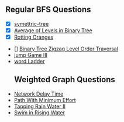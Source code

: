


## Regular BFS Questions

- [x] [symettric-tree](https://leetcode.com/problems/symmetric-tree/)
- [x] [Average of Levels in Binary Tree](https://leetcode.com/problems/average-of-levels-in-binary-tree/)
- [x] [Rotting Oranges](https://leetcode.com/problems/rotting-oranges/)
- [] [Binary Tree Zigzag Level Order Traversal](https://leetcode.com/problems/binary-tree-zigzag-level-order-traversal/)
-  [jump Game III](https://leetcode.com/problems/jump-game-iii/)
- [word Ladder](https://leetcode.com/problems/word-ladder/)
  ## Weighted Graph Questions
- [Network Delay Time](https://leetcode.com/problems/network-delay-time/)
- [Path With Minimum Effort](https://leetcode.com/problems/path-with-minimum-effort/)
- [Tapping Rain Water II](https://leetcode.com/problems/trapping-rain-water-ii/)
- [Swim in Rising Water](https://leetcode.com/problems/swim-in-rising-water/)


